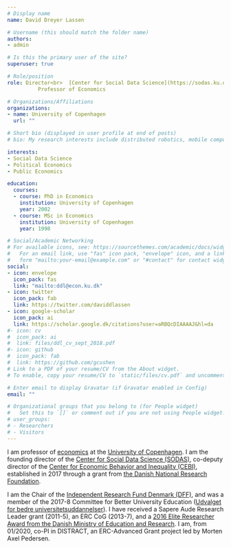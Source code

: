 ```yaml
---
# Display name
name: David Dreyer Lassen

# Username (this should match the folder name)
authors:
- admin

# Is this the primary user of the site?
superuser: true

# Role/position
role: Director<br>  [Center for Social Data Science](https://sodas.ku.dk)<br><br>
          Professor of Economics

# Organizations/Affiliations
organizations:
- name: University of Copenhagen
  url: ""

# Short bio (displayed in user profile at end of posts)
# bio: My research interests include distributed robotics, mobile computing and programmable matter.

interests:
- Social Data Science
- Political Economics
- Public Economics

education:
  courses:
  - course: PhD in Economics
    institution: University of Copenhagen
    year: 2002
  - course: MSc in Economics
    institution: University of Copenhagen
    year: 1998

# Social/Academic Networking
# For available icons, see: https://sourcethemes.com/academic/docs/widgets/#icons
#   For an email link, use "fas" icon pack, "envelope" icon, and a link in the
#   form "mailto:your-email@example.com" or "#contact" for contact widget.
social:
- icon: envelope
  icon_pack: fas
  link: "mailto:ddl@econ.ku.dk"
- icon: twitter
  icon_pack: fab
  link: https://twitter.com/daviddlassen
- icon: google-scholar
  icon_pack: ai
  link: https://scholar.google.dk/citations?user=aRBQcDIAAAAJ&hl=da
#- icon: cv
#  icon_pack: ai
#  link: files/ddl_cv_sept_2018.pdf
#- icon: github
#  icon_pack: fab
#  link: https://github.com/gcushen
# Link to a PDF of your resume/CV from the About widget.
# To enable, copy your resume/CV to `static/files/cv.pdf` and uncomment the lines below.  

# Enter email to display Gravatar (if Gravatar enabled in Config)
email: ""

# Organizational groups that you belong to (for People widget)
#   Set this to `[]` or comment out if you are not using People widget.  
# user_groups:
# - Researchers
# - Visitors
---
```


I am professor of [economics](http://www.econ.ku.dk/) at the [University of Copenhagen](http://www.ku.dk). I am the founding director of the [Center for Social Data Science (SODAS)](http://sodas.ku.dk), co-deputy director of the [Center for Economic Behavior and Inequality (CEBI)](http://www.econ.ku.dk/cebi/), established in 2017 through a grant from [the Danish National Research Foundation](http://www.dg.dk).

I am the Chair of the [Independent Research Fund Denmark (DFF)](https://dff.dk/en/front-page?set_language=en), and was a member of the 2017-8 Committee for Better University Education ([Udvalget for bedre universitetsuddannelser](https://ufm.dk/uddannelse/rad-naevn-og-udvalg/udvalg-om-bedre-universitetsuddannelser)). I have received a Sapere Aude Research Leader grant (2011-5), an ERC CoG (2013-7), and a [2016 Elite Researcher Award from the Danish Ministry of Education and Research](https://ufm.dk/forskning-og-innovation/forskningsformidling/eliteforsk/prismodtagere/prismodtagere-2016). I am, from 01/2020, co-PI in DISTRACT, an ERC-Advanced Grant project led by Morten Axel Pedersen.
